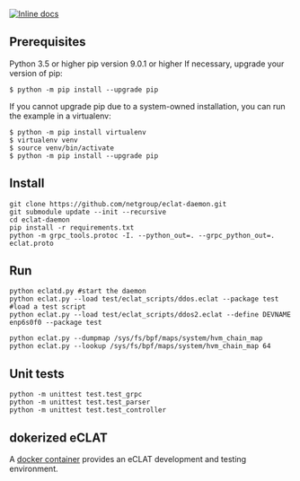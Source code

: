 [![Inline docs](https://img.shields.io/readthedocs/hike-eclat)](https://hike-eclat.readthedocs.io/en/latest/index.html)

## Prerequisites

Python 3.5 or higher
pip version 9.0.1 or higher
If necessary, upgrade your version of pip:

```shell
$ python -m pip install --upgrade pip
```

If you cannot upgrade pip due to a system-owned installation, you can run the example in a virtualenv:

```shell
$ python -m pip install virtualenv
$ virtualenv venv
$ source venv/bin/activate
$ python -m pip install --upgrade pip
```

## Install

```shell
git clone https://github.com/netgroup/eclat-daemon.git
git submodule update --init --recursive
cd eclat-daemon
pip install -r requirements.txt
python -m grpc_tools.protoc -I. --python_out=. --grpc_python_out=. eclat.proto
```

## Run

```shell
python eclatd.py #start the daemon
python eclat.py --load test/eclat_scripts/ddos.eclat --package test #load a test script
python eclat.py --load test/eclat_scripts/ddos2.eclat --define DEVNAME enp6s0f0 --package test

python eclat.py --dumpmap /sys/fs/bpf/maps/system/hvm_chain_map
python eclat.py --lookup /sys/fs/bpf/maps/system/hvm_chain_map 64
```

## Unit tests

```shell
python -m unittest test.test_grpc
python -m unittest test.test_parser
python -m unittest test.test_controller
```

## dokerized eCLAT 

A [docker container](https://github.com/netgroup/eclat-docker) provides an eCLAT development and testing environment.


